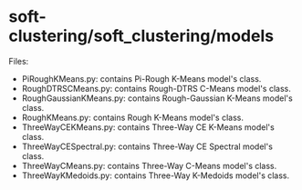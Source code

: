 # soft-clustering/soft_clustering/models

Files:
- PiRoughKMeans.py: contains Pi-Rough K-Means model's class.
- RoughDTRSCMeans.py: contains Rough-DTRS C-Means model's class.
- RoughGaussianKMeans.py: contains Rough-Gaussian K-Means model's class.
- RoughKMeans.py: contains Rough K-Means model's class.
- ThreeWayCEKMeans.py: contains Three-Way CE K-Means model's class.
- ThreeWayCESpectral.py: contains Three-Way CE Spectral model's class.
- ThreeWayCMeans.py: contains Three-Way C-Means model's class.
- ThreeWayKMedoids.py: contains Three-Way K-Medoids model's class.
